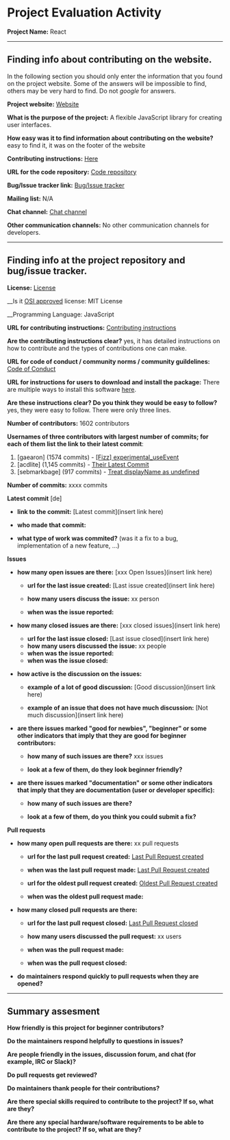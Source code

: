 # Project Evaluation Activity



__Project Name:__  React


---

## Finding info about contributing on the website.

In the following section you should only enter the information that you
found on the project website. Some of the answers will be impossible to find, others
may be very hard to find. Do not _google_ for answers.

__Project website:__ [Website](https://reactjs.org/)


__What is the purpose of the project:__ A flexible JavaScript library for creating user interfaces.


__How easy was it to find information about contributing on the website?__ easy to find it, it was on the footer of the website


__Contributing instructions:__ [Here](https://reactjs.org/docs/how-to-contribute.html) 

__URL for the code repository:__ [Code repository](https://github.com/facebook/react)

__Bug/Issue tracker link:__ [Bug/Issue tracker](https://github.com/facebook/react/issues)

__Mailing list:__ N/A

__Chat channel:__ [Chat channel](https://discord.com/invite/reactiflux)

__Other communication channels:__ No other communication channels for developers. 


---

## Finding info at the project repository and bug/issue tracker.

__License:__ [License](https://github.com/facebook/react/blob/main/LICENSE)

__Is it [OSI approved](https://opensource.org/licenses/alphabetical) license: MIT License

__Programming Language: JavaScript

__URL for contributing instructions:__ [Contributing instructions](https://github.com/facebook/react/blob/main/CONTRIBUTING.md)

__Are the contributing instructions clear?__ yes, it has detailed instructions on how to contribute and the types of contributions one can make. 


__URL for code of conduct / community norms / community guildelines:__ [Code of Conduct](https://github.com/facebook/react/blob/main/CODE_OF_CONDUCT.md)

__URL for instructions for users to download and install the package:__ There are multiple ways to install this software [here](https://github.com/facebook/react/blob/main/README.md). 


__Are these instructions clear? Do you think they would be easy to follow?__ yes, they were easy to follow. There were only three lines. 


__Number of contributors:__ 1602 contributors


__Usernames of three contributors with largest number of commits; for
each of them list the link to their latest commit__:

1. [gaearon] (1574 commits) - [[Fizz] experimental_useEvent](https://github.com/facebook/react/commit/3de926449681015c4f1eec1147baa03a3cb823f5)
2. [acdlite] (1,145 commits) - [Their Latest Commit](https://github.com/facebook/react/pull/26100)
3. [sebmarkbage] (917 commits) - [Treat displayName as undefined](https://github.com/facebook/react/pull/26148)


__Number of commits:__ xxxx commits

__Latest commit__ [de] 

- __link to the commit:__ [Latest commit](insert link here)

- __who made that commit:__ 

- __what type of work was commited?__ (was it a fix to a bug, implementation of a new feature, ...)


__Issues__

- __how many open issues are there:__ [xxx Open Issues](insert link here)

    - __url for the last issue created:__ [Last issue created](insert link here)

    - __how many users discuss the issue:__ xx person
    
    - __when was the issue reported:__ 
    

- __how many closed issues are there:__ [xxx closed issues](insert link here)
    - __url for the last issue closed:__ [Last issue closed](insert link here)
    - __how many users discussed the issue:__ xx people
    - __when was the issue reported:__ 
    - __when was the issue closed:__ 

- __how active is the discussion on the issues:__ 

    - __example of a lot of good discussion:__ [Good discussion](insert link here)
    
    - __example of an issue that does not have much discussion:__ [Not much discussion](insert link here)



- __are there issues marked "good for newbies", "beginner" or some other indicators that imply that they are good for beginner contributors:__ 

    - __how many of such issues are there?__ xxx issues
    
    - __look at a few of them, do they look beginner friendly?__ 



- __are there issues marked "documentation" or some other indicators that imply that they are documentation (user or developer specific):__ 

    - __how many of such issues are there?__ 
    
    - __look at a few of them, do you think you could submit a fix?__ 



__Pull requests__

- __how many open pull requests are there:__ xx pull requests

    - __url for the last pull request created:__ [Last Pull Request created]()
    
    - __when was the last pull request made:__ [Last Pull Request created]()

    - __url for the oldest pull request created:__ [Oldest Pull Request created]()
    
    - __when was the oldest pull request made:__ 

- __how many closed pull requests are there:__ 

    - __url for the last pull request closed:__ [Last Pull Request closed]()
    
    - __how many users discussed the pull request:__ xx users
    
    - __when was the pull request made:__  
    
    - __when was the pull request closed:__ 
    

- __do maintainers respond quickly to pull requests when they are opened?__ 





---


## Summary assesment
__How friendly is this project for beginner contributors?__




__Do the maintainers respond helpfully to questions in issues?__



__Are people friendly in the issues, discussion forum, and chat (for example, IRC or Slack)?__




__Do pull requests get reviewed?__



__Do maintainers thank people for their contributions?__



__Are there special skills required to contribute to the project? If so, what are they?__



__Are there any special hardware/software requirements to be able to contribute to the project? If so, what are they?__

